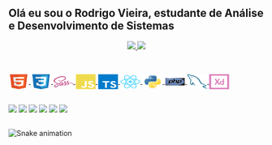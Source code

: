 ## Olá eu sou o Rodrigo Vieira, estudante de Análise e Desenvolvimento de Sistemas

<div align="center">
  <a href="https://github.com/drigovieira">
  <img height="180em" src="https://github-readme-stats.vercel.app/api?username=drigovieira&show_icons=true&theme=dark&include_all_commits=true&count_private=true"/>
  <img height="180em" src="https://github-readme-stats.vercel.app/api/top-langs/?username=drigovieira&layout=compact&langs_count=7&theme=dark"/>
</div>
  
  ##
  
<div style="display: inline_block"><br>
  <img align="center" alt="drigo-HTML" height="30" width="40" src="https://raw.githubusercontent.com/devicons/devicon/master/icons/html5/html5-original.svg">
  <img align="center" alt="drigo-CSS" height="30" width="40" src="https://raw.githubusercontent.com/devicons/devicon/master/icons/css3/css3-original.svg">
  <img align="center" alt="drigo-SASS" height="30" width="40" src="https://raw.githubusercontent.com/devicons/devicon/master/icons/sass/sass-original.svg">
  <img align="center" alt="drigo-Js" height="30" width="40" src="https://raw.githubusercontent.com/devicons/devicon/master/icons/javascript/javascript-plain.svg">
  <img align="center" alt="drigo-Ts" height="30" width="40" src="https://raw.githubusercontent.com/devicons/devicon/master/icons/typescript/typescript-plain.svg">
  <img align="center" alt="drigo-React" height="30" width="40" src="https://raw.githubusercontent.com/devicons/devicon/master/icons/react/react-original.svg">
  <img align="center" alt="drigo-Python" height="30" width="40" src="https://raw.githubusercontent.com/devicons/devicon/master/icons/python/python-original.svg">
  <img align="center" alt="drigo-PHP" height="30" width="40" src="https://raw.githubusercontent.com/devicons/devicon/master/icons/php/php-original.svg">
  <img align="center" alt="drigo-SQL" height="30" width="40" src="https://raw.githubusercontent.com/devicons/devicon/master/icons/mysql/mysql-original.svg">
  <img align="center" alt="drigo-SQL" height="30" width="40" src="https://raw.githubusercontent.com/devicons/devicon/master/icons/xd/xd-line.svg">
</div>
  
  ##
 
<div> 
  <a href="https://api.whatsapp.com/send?phone=5512988432972&text=Olá, deixe sua mensagem, retornarei assim que possível." target="_blank"><img src="https://img.shields.io/badge/WhatsApp-25D366?style=for-the-badge&logo=whatsapp&logoColor=white" target="_blank"></a>
  <a href="https://www.linkedin.com/in/rodrigo-vieira-4aa90b169" target="_blank"><img src="https://img.shields.io/badge/-LinkedIn-%230077B5?style=for-the-badge&logo=linkedin&logoColor=white" target="_blank"></a>
  <a href = "mailto:rodrigopiresvieira20@gmail.com"><img src="https://img.shields.io/badge/-Gmail-%23333?style=for-the-badge&logo=gmail&logoColor=white" target="_blank"></a>
  <a href="https://www.facebook.com/rodrigo.vieira.3304673/" target="_blank"><img src="https://img.shields.io/badge/Facebook-1877F2?style=for-the-badge&logo=facebook&logoColor=white" target="_blank"></a>
  <a href="https://instagram.com/orodrigovieir" target="_blank"><img src="https://img.shields.io/badge/-Instagram-%23E4405F?style=for-the-badge&logo=instagram&logoColor=white" target="_blank"></a>
 	<a href="https://www.twitch.tv/CrioloGameShow" target="_blank"><img src="https://img.shields.io/badge/Twitch-9146FF?style=for-the-badge&logo=twitch&logoColor=white" target="_blank"></a>
  
  ##
 
  ![Snake animation](https://github.com/drigovieira/drigovieira/blob/output/github-contribution-grid-snake.svg)
 
</div>
